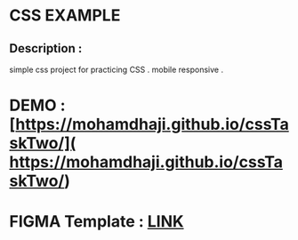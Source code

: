 # CSS EXAMPLE

## Description : 
simple css project for practicing CSS . mobile responsive .

# DEMO : [https://mohamdhaji.github.io/cssTaskTwo/]( https://mohamdhaji.github.io/cssTaskTwo/)

# FIGMA Template : [LINK](https://www.figma.com/file/aj4r4hCwUKrFPSb8v9kTon/Portfolio-UI---Web-%26-Mobile-(Community)?node-id=0%3A1)
